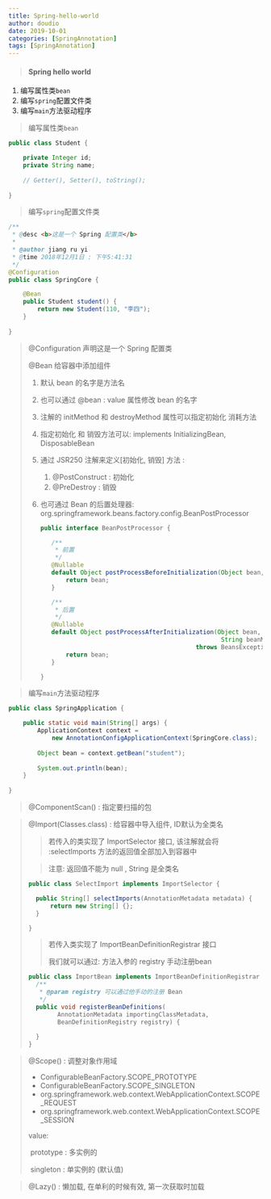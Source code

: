 ```yaml
---
title: Spring-hello-world
author: doudio
date: 2019-10-01
categories: [SpringAnnotation]
tags: [SpringAnnotation]
---
```


> #### Spring hello world

1. 编写属性类`bean`
2. 编写`spring`配置文件类
3. 编写`main`方法驱动程序

> 编写属性类`bean`

```java
public class Student {

	private Integer id;
	private String name;
	
    // Getter(), Setter(), toString();
    
}
```

> 编写`spring`配置文件类

```java
/**
 * @desc <b>这是一个 Spring 配置类</b>
 * 
 * @author jiang ru yi
 * @time 2018年12月1日 : 下午5:41:31
 */
@Configuration
public class SpringCore {

	@Bean
	public Student student() {
		return new Student(110, "李四");
	}
		
}
```

> @Configuration 声明这是一个 Spring 配置类
>
> @Bean 给容器中添加组件
>
> 1. 默认 bean 的名字是方法名
>
> 2. 也可以通过 @bean : value 属性修改 bean 的名字
>
> 3. 注解的 initMethod 和 destroyMethod 属性可以指定初始化 消耗方法
>
> 4. 指定初始化 和 销毁方法可以: implements InitializingBean, DisposableBean
>
> 5. 通过 JSR250 注解来定义[初始化, 销毁] 方法 : 
>
>    1. @PostConstruct : 初始化
>    2. @PreDestroy : 销毁
>
> 6. 也可通过 Bean 的后置处理器: org.springframework.beans.factory.config.BeanPostProcessor
>
>    ```java
>    public interface BeanPostProcessor {
>    
>    	/**
>    	 * 前置
>    	 */
>    	@Nullable
>    	default Object postProcessBeforeInitialization(Object bean, String beanName) throws BeansException {
>    		return bean;
>    	}
>    
>    	/**
>    	 * 后置
>    	 */
>    	@Nullable
>    	default Object postProcessAfterInitialization(Object bean, 
>                                                      String beanName) 
>            									throws BeansException {
>    		return bean;
>    	}
>    
>    }
>    ```

> 编写`main`方法驱动程序

```java
public class SpringApplication {

	public static void main(String[] args) {
		ApplicationContext context = 
            new AnnotationConfigApplicationContext(SpringCore.class);
		
		Object bean = context.getBean("student");
		
		System.out.println(bean);
	}
	
}
```

> @ComponentScan() : 指定要扫描的包

> @Import(Classes.class) : 给容器中导入组件, ID默认为全类名
>
> >  若传入的类实现了 ImportSelector 接口, 该注解就会将 :selectImports 方法的返回值全部加入到容器中
>
> >  注意: 返回值不能为 null , String 是全类名
>
> ```java
> public class SelectImport implements ImportSelector {
> 
> 	public String[] selectImports(AnnotationMetadata metadata) {
> 		return new String[] {};
> 	}
> 
> }
> ```
>
> > 若传入类实现了 ImportBeanDefinitionRegistrar 接口
> >
> > 我们就可以通过: 方法入参的 registry 手动注册bean
>
> ```java
> public class ImportBean implements ImportBeanDefinitionRegistrar {
> 	/**
> 	 * @param registry 可以通过他手动的注册 Bean
> 	 */
> 	public void registerBeanDefinitions(
>         AnnotationMetadata importingClassMetadata, 
>         BeanDefinitionRegistry registry) {
> 		
> 	}   
> }
> ```
>
>

> @Scope() : 调整对象作用域
>
> * ConfigurableBeanFactory.SCOPE_PROTOTYPE
> * ConfigurableBeanFactory.SCOPE_SINGLETON
> * org.springframework.web.context.WebApplicationContext.SCOPE_REQUEST
> * org.springframework.web.context.WebApplicationContext.SCOPE_SESSION	
>
> value: 
>
> ​	prototype : 多实例的
>
> ​	singleton : 单实例的 (默认值)

> @Lazy() : 懒加载, 在单利的时候有效, 第一次获取时加载
